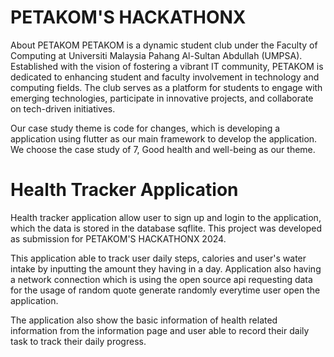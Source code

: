# PETAKOM'S HACKATHONX
About PETAKOM
 PETAKOM is a dynamic student club under the Faculty of Computing
 at Universiti Malaysia Pahang Al-Sultan Abdullah (UMPSA).
 Established with the vision of fostering a vibrant IT community,
 PETAKOM is dedicated to enhancing student and faculty
 involvement in technology and computing fields. The club serves as
 a platform for students to engage with emerging technologies,
 participate in innovative projects, and collaborate on tech-driven
 initiatives.

Our case study theme is code for changes, which is developing a application using flutter as our main framework to develop the application. We choose the case study of 7, Good health and well-being as our theme.

# Health Tracker Application
Health tracker application allow user to sign up and login to the application, which the data is stored in the database sqflite. This project was developed as submission for PETAKOM'S HACKATHONX 2024. 

This application able to track user daily steps, calories and user's water intake by inputting the amount they having in a day. Application also having a network connection which is using the open source api requesting data for the usage of random quote generate randomly everytime user open the application.

The application also show the basic information of health related information from the information page and user able to record their daily task to track their daily progress.


